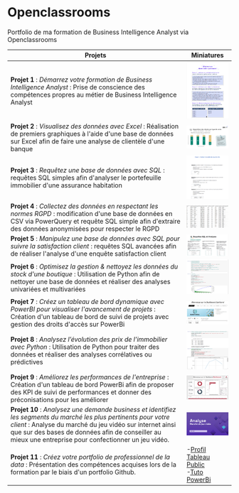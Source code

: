 # Openclassrooms
Portfolio de ma formation de Business Intelligence Analyst via Openclassrooms



| Projets           | Miniatures |
|-------------------|------------|
| **Projet 1** : *Démarrez votre formation de Business Intelligence Analyst* : Prise de conscience des compétences propres au métier de Business Intelligence Analyst          | <img src="https://github.com/MarineM-git/Openclassrooms-BusinessIntelligenceAnalyst/blob/main/img/p1.png" alt="Projet 1" width="200"/> |
| **Projet 2** : *Visualisez des données avec Excel* : Réalisation de premiers graphiques à l'aide d'une base de données sur Excel afin de faire une analyse de clientèle d'une banque          | <img src="https://github.com/MarineM-git/Openclassrooms-BusinessIntelligenceAnalyst/blob/main/img/p2.png" alt="Projet 2" width="200"/> |
| **Projet 3** : *Requêtez une base de données avec SQL* : requêtes SQL simples afin d'analyser le portefeuille immobilier d'une assurance habitation          | <img src="https://github.com/MarineM-git/Openclassrooms-BusinessIntelligenceAnalyst/blob/main/img/p3.png" alt="Projet 3" width="200"/> |
| **Projet 4** : *Collectez des données en respectant les normes RGPD* : modification d'une base de données en CSV via PowerQuery et requête SQL simple afin d'extraire des données anonymisées pour respecter le RGPD          | <img src="https://github.com/MarineM-git/Openclassrooms-BusinessIntelligenceAnalyst/blob/main/img/p4.png" alt="Projet 4" width="200"/> |
| **Projet 5** : *Manipulez une base de données avec SQL pour suivre la satisfaction client* : requêtes SQL avancées afin de réaliser l'analyse d'une enquête satisfaction client | <img src="https://github.com/MarineM-git/Openclassrooms-BusinessIntelligenceAnalyst/blob/main/img/p5.png" alt="Projet 5" width="200"/> |
| **Projet 6** : *Optimisez la gestion & nettoyez les données du stock d'une boutique* : Utilisation de Python afin de nettoyer une base de données et réaliser des analyses univariées et multivariées        | <img src="https://github.com/MarineM-git/Openclassrooms-BusinessIntelligenceAnalyst/blob/main/img/p6.png" alt="Projet 6" width="200"/> |
| **Projet 7** : *Créez un tableau de bord dynamique avec PowerBI pour visualiser l'avancement de projets* : Création d'un tableau de bord de suivi de projets avec gestion des droits d'accès sur PowerBi| <img src="https://github.com/MarineM-git/Openclassrooms-BusinessIntelligenceAnalyst/blob/main/img/p7.png" alt="Projet 7" width="200"/> |
| **Projet 8** : *Analysez l’évolution des prix de l’immobilier avec Python* : Utilisation de Python pour traiter des données et réaliser des analyses corrélatives ou prédictives         | <img src="https://github.com/MarineM-git/Openclassrooms-BusinessIntelligenceAnalyst/blob/main/img/p8.png" alt="Projet 8" width="200"/> |
| **Projet 9** : *Améliorez les performances de l'entreprise* : Création d'un tableau de bord PowerBi afin de proposer des KPI de suivi de performances et donner des préconisations pour les améliorer| <img src="https://github.com/MarineM-git/Openclassrooms-BusinessIntelligenceAnalyst/blob/main/img/p9.png" alt="Projet 9" width="200"/> |
| **Projet 10** : *Analysez une demande business et identifiez les segments du marché les plus pertinents pour votre client* : Analyse du marché du jeu vidéo sur internet ainsi que sur des bases de données afin de conseiller au mieux une entreprise pour confectionner un jeu vidéo.| <img src="https://github.com/MarineM-git/Openclassrooms-BusinessIntelligenceAnalyst/blob/main/img/p10.png" alt="Projet 10" width="200"/> |
| **Projet 11** : *Créez votre portfolio de professionnel de la data* : Présentation des compétences acquises lors de la formation par le biais d'un portfolio Github.| -[Profil Tableau Public](https://public.tableau.com/app/profile/marine.mine/viz/Profil_17295145869220/CV_page1) <br> -[Tuto PowerBi](https://youtu.be/z_O-ikYQHFs) |